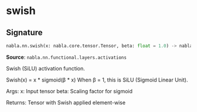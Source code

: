 # swish

## Signature

```python
nabla.nn.swish(x: nabla.core.tensor.Tensor, beta: float = 1.0) -> nabla.core.tensor.Tensor
```

**Source**: `nabla.nn.functional.layers.activations`

Swish (SiLU) activation function.

Swish(x) = x * sigmoid(β * x)
When β = 1, this is SiLU (Sigmoid Linear Unit).

Args:
    x: Input tensor
    beta: Scaling factor for sigmoid

Returns:
    Tensor with Swish applied element-wise

